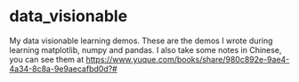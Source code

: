 # data_visionable
My data visionable learning demos.
These are the demos I wrote during learning matplotlib, numpy and pandas. 
I also take some notes in Chinese, you can see them at https://www.yuque.com/books/share/980c892e-9ae4-4a34-8c8a-9e9aecafbd0d?#
